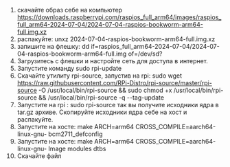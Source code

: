 1. скачайте образ себе на компьютер https://downloads.raspberrypi.com/raspios_full_arm64/images/raspios_full_arm64-2024-07-04/2024-07-04-raspios-bookworm-arm64-full.img.xz
2. распакуйте: unxz 2024-07-04-raspios-bookworm-arm64-full.img.xz 
3. запишите на флешку: dd if=raspios_full_arm64-2024-07-04/2024-07-04-raspios-bookworm-arm64-full.img of=/dev/sd?
4. Загрузитесь с флешки и настройте сеть для доступа в интернет.
5. Запустите команду sudo rpi-update 
7. Скачайте утилиту rpi-source, запустив на rpi: sudo wget https://raw.githubusercontent.com/RPi-Distro/rpi-source/master/rpi-source -O /usr/local/bin/rpi-source && sudo chmod +x /usr/local/bin/rpi-source && /usr/local/bin/rpi-source -q --tag-update
8. Запустите на rpi : sudo rpi-source так вы получите исходники ядра в tar.gz архиве. Скопируйте исходники ядра себе на хост и распакуйте.
9. Запустите на хосте: make ARCH=arm64 CROSS_COMPILE=aarch64-linux-gnu- bcm2711_defconfig 
10. Запустите на хосте: make ARCH=arm64 CROSS_COMPILE=aarch64-linux-gnu- Image modules dtbs
11. Скачайте файл 
